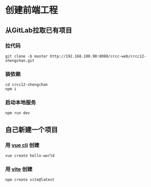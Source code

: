 # 创建前端工程

## 从GitLab拉取已有项目

### 拉代码

```shell
git clone -b master http://192.168.100.90:8088/crcc-web/crcc12-shengchan.git 
```

### 装依赖

```shell
cd crcc12-shengchan
npm i
```

### 启动本地服务

```shell
npm run dev
```

## 自己新建一个项目

### 用 [vue cli](https://cli.vuejs.org/guide/creating-a-project.html#vue-create) 创建

```shell
vue create hello-world
```

### 用 [vite](https://vitejs.dev/guide/#scaffolding-your-first-vite-project) 创建

```shell
npm create vite@latest
```